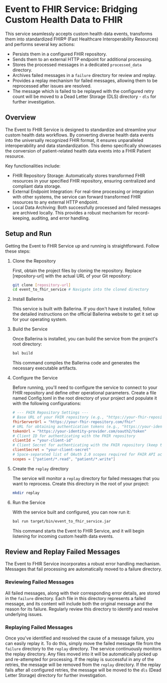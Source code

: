 # Event to FHIR Service: Bridging Custom Health Data to FHIR

This service seamlessly accepts custom health data events, transforms them into standardized FHIR® (Fast Healthcare Interoperability Resources) and performs several key actions:

- Persists them in a configured FHIR repository.
- Sends them to an external HTTP endpoint for additional processing.
- Stores the processed messages in a dedicated `processed_data` directory.
- Archives failed messages in a `failure` directory for review and replay.
- Provides a replay mechanism for failed messages, allowing them to be reprocessed after issues are resolved.
- The message which is failed to be replayed with the configured retry count will be moved to a Dead Letter Storage (DLS) directory - `dls` for further investigation.

## Overview

The Event to FHIR Service is designed to standardize and streamline your custom health data workflows. By converting diverse health data events into the universally recognized FHIR format, it ensures unparalleled interoperability and data standardization. This demo specifically showcases the conversion of patient-related health data events into a FHIR Patient resource.

Key functionalities include:

- FHIR Repository Storage: Automatically stores transformed FHIR resources in your specified FHIR repository, ensuring centralized and compliant data storage.
- External Endpoint Integration: For real-time processing or integration with other systems, the service can forward transformed FHIR resources to any external HTTP endpoint.
- Local Data Archiving: Both successfully processed and failed messages are archived locally. This provides a robust mechanism for record-keeping, auditing, and error handling.

## Setup and Run

Getting the Event to FHIR Service up and running is straightforward. Follow these steps:

1. Clone the Repository

    First, obtain the project files by cloning the repository. Replace [repository-url] with the actual URL of your Git repository:

    ```bash
    git clone [repository-url]
    cd event_to_fhir_service # Navigate into the cloned directory
    ```

2. Install Ballerina

    This service is built with Ballerina. If you don't have it installed, follow the detailed instructions on the official Ballerina website to get it set up for your operating system.

3. Build the Service

    Once Ballerina is installed, you can build the service from the project's root directory:

    ```bash
    bal build
    ```

    This command compiles the Ballerina code and generates the necessary executable artifacts.

4. Configure the Service

    Before running, you'll need to configure the service to connect to your FHIR repository and define other operational parameters. Create a file named Config.toml in the root directory of your project and populate it with the following configurations:

    ```toml
    # --- FHIR Repository Settings ---
    # Base URL of your FHIR repository (e.g., "https://your-fhir-repository.com/fhir")
    fhirServerUrl = "https://your-fhir-repository.com/fhir"
    # URL for obtaining authentication tokens (e.g., "https://your-identity-provider.com/oauth2/token")
    tokenUrl = "https://your-identity-provider.com/oauth2/token"
    # Client ID for authenticating with the FHIR repository
    clientId = "your-client-id"
    # Client Secret for authenticating with the FHIR repository (keep this secure!)
    clientSecret = "your-client-secret"
    # Space-separated list of OAuth 2.0 scopes required for FHIR API access
    scopes = ["patient/*.read", "patient/*.write"]
    ```

5. Create the `replay` directory

    The service will monitor a `replay` directory for failed messages that you want to reprocess. Create this directory in the root of your project:

    ```bash
    mkdir replay
    ```

6. Run the Service

    With the service built and configured, you can now run it:

    ```bash
    bal run target/bin/event_to_fhir_service.jar
    ```

    This command starts the Event to FHIR Service, and it will begin listening for incoming custom health data events.

## Review and Replay Failed Messages

The Event to FHIR Service incorporates a robust error handling mechanism. Messages that fail processing are automatically moved to a failure directory.

### Reviewing Failed Messages

All failed messages, along with their corresponding error details, are stored in the `failure` directory. Each file in this directory represents a failed message, and its content will include both the original message and the reason for its failure. Regularly review this directory to identify and resolve underlying issues.

### Replaying Failed Messages

Once you've identified and resolved the cause of a message failure, you can easily replay it. To do this, simply move the failed message file from the `failure` directory to the `replay` directory. The service continuously monitors the replay directory. Any files moved into it will be automatically picked up and re-attempted for processing. If the replay is successful in any of the retries, the message will be removed from the `replay` directory. If the replay fails after all configured retries, the message will be moved to the `dls` (Dead Letter Storage) directory for further investigation.
